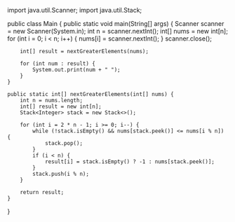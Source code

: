 import java.util.Scanner;
import java.util.Stack;

public class Main {
    public static void main(String[] args) {
        Scanner scanner = new Scanner(System.in);
        int n = scanner.nextInt();
        int[] nums = new int[n];
        for (int i = 0; i < n; i++) {
            nums[i] = scanner.nextInt();
        }
        scanner.close();
        
        int[] result = nextGreaterElements(nums);
        
        for (int num : result) {
            System.out.print(num + " ");
        }
    }
    
    public static int[] nextGreaterElements(int[] nums) {
        int n = nums.length;
        int[] result = new int[n];
        Stack<Integer> stack = new Stack<>();
        
        for (int i = 2 * n - 1; i >= 0; i--) {
            while (!stack.isEmpty() && nums[stack.peek()] <= nums[i % n]) {
                stack.pop();
            }
            if (i < n) {
                result[i] = stack.isEmpty() ? -1 : nums[stack.peek()];
            }
            stack.push(i % n);
        }
        
        return result;
    }
}

